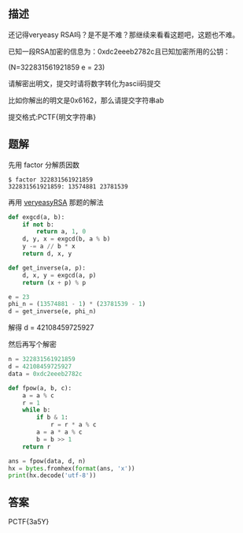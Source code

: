 ## 描述

还记得veryeasy RSA吗？是不是不难？那继续来看看这题吧，这题也不难。

已知一段RSA加密的信息为：0xdc2eeeb2782c且已知加密所用的公钥：

(N=322831561921859 e = 23)

请解密出明文，提交时请将数字转化为ascii码提交

比如你解出的明文是0x6162，那么请提交字符串ab

提交格式:PCTF{明文字符串}

## 题解

先用 factor 分解质因数

```
$ factor 322831561921859
322831561921859: 13574881 23781539
```

再用 [veryeasyRSA](./veryeasyRSA.md) 那题的解法

```python
def exgcd(a, b):
    if not b:
        return a, 1, 0
    d, y, x = exgcd(b, a % b)
    y -= a // b * x
    return d, x, y

def get_inverse(a, p):
    d, x, y = exgcd(a, p)
    return (x + p) % p

e = 23
phi_n = (13574881 - 1) * (23781539 - 1)
d = get_inverse(e, phi_n)
```

解得 d = 42108459725927

然后再写个解密

```python
n = 322831561921859
d = 42108459725927
data = 0xdc2eeeb2782c

def fpow(a, b, c):
    a = a % c
    r = 1
    while b:
        if b & 1:
            r = r * a % c
        a = a * a % c
        b = b >> 1
    return r

ans = fpow(data, d, n)
hx = bytes.fromhex(format(ans, 'x'))
print(hx.decode('utf-8'))
```

## 答案

PCTF{3a5Y}
